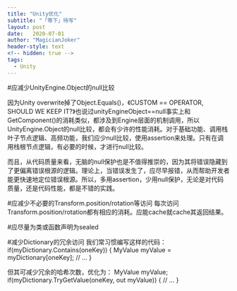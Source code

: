 ```yaml
---
title: "Unity优化"
subtitle: "「等下」待写"
layout: post
date:   2020-07-01
author: "MagicianJoker"
header-style: text
<!-- hidden: true -->
tags:
  - Unity
---
```


#应减少UnityEngine.Object的null比较

因为Unity overwrite掉了Object.Equals()，《CUSTOM == OPERATOR, SHOULD WE KEEP IT?》也说过unityEngineObject==null事实上和GetComponent()的消耗类似，都涉及到Engine层面的机制调用，所以UnityEngine.Object的null比较，都会有少许的性能消耗。对于基础功能、调用栈叶子节点逻辑、高频功能，我们应少null比较，使用assertion来处理。只有在调用栈根节点逻辑，有必要的时候，才进行null比较。

而且，从代码质量来看，无脑的null保护也是不值得推崇的，因为其将错误隐藏到了更偏离错误根源的逻辑。理论上，当错误发生了，应尽早报错，从而帮助开发者能更快速地定位错误根源。所以，多用assertion，少用null保护，无论是对代码质量，还是代码性能，都是不错的实践。

#应减少不必要的Transform.position/rotation等访问
每次访问Transform.position/rotation都有相应的消耗。应能cache就cache其返回结果。

#应尽量为类或函数声明为sealed

#减少Dictionary的冗余访问
我们常习惯编写这样的代码：
if(myDictionary.Contains(oneKey))
{
    MyValue myValue = myDictionary[oneKey];
   // ...
}

但其可减少冗余的哈希次数，优化为：
MyValue myValue;
if(myDictionary.TryGetValue(oneKey, out myValue))
{
    // ...
}
